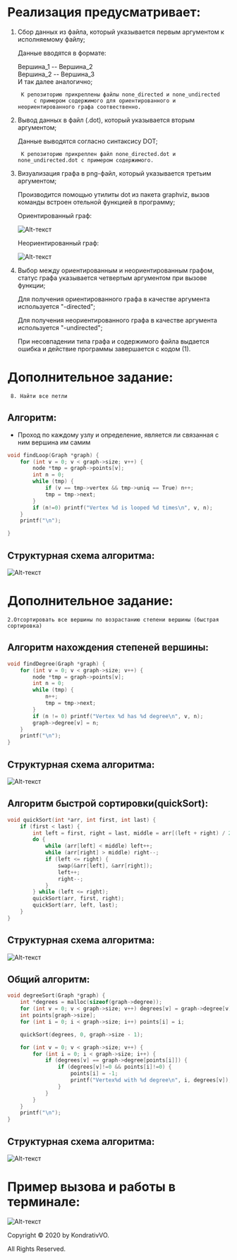 

# Реализация предусматривает:

1) Cбор данных из файла, который указывается первым аргументом к исполняемому файлу;

	Данные вводятся в формате:
	
	Вершина_1 -- Вершина_2                                                                                                                     
        Вершина_2 -- Вершина_3                                                                                                                      
        И так далее аналогично;
	
	
		К репозиторию прикреплены файлы none_directed и none_undirected 
			c примером содержимого для ориентированного и неориентированного графа соотвественно.


2) Вывод данных в файл (.dot), который указывается вторым аргументом;

	Данные выводятся согласно синтаксису DOT;

		К репозиторию прикреплен файл none_directed.dot и none_undirected.dot c примером содержимого.


3) Визуализация графа в png-файл, который указывается третьим аргументом;

	Производится помощью утилиты dot из пакета graphviz, вызов команды встроен отельной функцией в программу;

	Ориентированный граф:
	
	![Alt-текст](https://github.com/Kobanoss/FLaTA/blob/master/graph_flata/none_directed.png)	
	
	Неориентированный граф:
	
	![Alt-текст](https://github.com/Kobanoss/FLaTA/blob/master/graph_flata/none_undirected.png)




4) Выбор между ориентированным и неориентированным графом, статус графа указывается четвертым аргументом при вызове функции;

	Для получения ориентированного графа в качестве аргумента используется "-directed";
	
	Для получения неориентированного графа в качестве аргумента используется "-undirected";
	
	
	При несовпадении типа графа и содержимого файла выдается ошибка и действие программы завершается с кодом (1).


# Дополнительное задание: 
	 8. Найти все петли

## Алгоритм: 
- Проход по каждому узлу и определение, является ли связанная с ним вершина им самим		
``` C
void findLoop(Graph *graph) {
    for (int v = 0; v < graph->size; v++) {
        node *tmp = graph->points[v];
        int n = 0;
        while (tmp) {
            if (v == tmp->vertex && tmp->uniq == True) n++;
            tmp = tmp->next;
        }
        if (n!=0) printf("Vertex %d is looped %d times\n", v, n);
    }
    printf("\n");

}
```
## Структурная схема алгоритма: 
![Alt-текст](https://github.com/Kobanoss/FLaTA/blob/master/graph_flata/diag.png)


# Дополнительное задание:
	2.Отсортировать все вершины по возрастанию степени вершины (быстрая сортировка)

## Алгоритм нахождения степеней вершины: 
``` C
void findDegree(Graph *graph) {
    for (int v = 0; v < graph->size; v++) {
        node *tmp = graph->points[v];
        int n = 0;
        while (tmp) {
            n++;
            tmp = tmp->next;
        }
        if (n != 0) printf("Vertex %d has %d degree\n", v, n);
        graph->degree[v] = n;
    }
    printf("\n");
}
```
## Структурная схема алгоритма: 
![Alt-текст](https://github.com/Kobanoss/FLaTA/blob/master/graph_flata/diag.png)

## Алгоритм быстрой сортировки(quickSort): 
``` C
void quickSort(int *arr, int first, int last) {
    if (first < last) {
        int left = first, right = last, middle = arr[(left + right) / 2];
        do {
            while (arr[left] < middle) left++;
            while (arr[right] > middle) right--;
            if (left <= right) {
                swap(&arr[left], &arr[right]);
                left++;
                right--;
            }
        } while (left <= right);
        quickSort(arr, first, right);
        quickSort(arr, left, last);
    }
}
```
## Структурная схема алгоритма: 
![Alt-текст](https://github.com/Kobanoss/FLaTA/blob/master/graph_flata/diag.png)

## Общий алгоритм: 
``` C
void degreeSort(Graph *graph) {
    int *degrees = malloc(sizeof(graph->degree));
    for (int v = 0; v < graph->size; v++) degrees[v] = graph->degree[v];
    int points[graph->size];
    for (int i = 0; i < graph->size; i++) points[i] = i;

    quickSort(degrees, 0, graph->size - 1);

    for (int v = 0; v < graph->size; v++) {
        for (int i = 0; i < graph->size; i++) {
            if (degrees[v] == graph->degree[points[i]]) {
                if (degrees[v]!=0 && points[i]!=0) {
                    points[i] = -1;
                    printf("Vertex%d with %d degree\n", i, degrees[v]);
                }
            }
        }
    }
    printf("\n");
}
```
## Структурная схема алгоритма: 
![Alt-текст](https://github.com/Kobanoss/FLaTA/blob/master/graph_flata/diag.png)



# Пример вызова и работы в терминале: 

![Alt-текст](https://github.com/Kobanoss/FLaTA/blob/master/graph_flata/term.png)


Copyright © 2020 by KondrativVO. 

All Rights Reserved.
